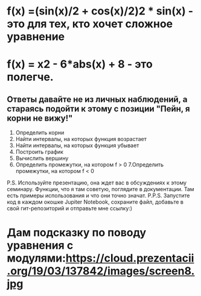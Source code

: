 # f(x) =(sin(x)/2 + cos(x)/2)2 * sin(x) - это для тех, кто хочет сложное уравнение
# f(x) = x2 - 6*abs(x) + 8 - это полегче.

## Ответы давайте не из личных наблюдений, а стараясь подойти к этому с позиции "Пейн, я корни не вижу!"

1. Определить корни
2. Найти интервалы, на которых функция возрастает
3. Найти интервалы, на которых функция убывает
4. Построить график
5. Вычислить вершину
6. Определить промежутки, на котором f > 0
7.Определить промежутки, на котором f < 0

P.S. Используйте презентацию, она ждет вас в обсуждениях к этому семинару. Функции, что я там советую, поглядите в документации. Там есть примеры использования и что они точно значат.
P.P.S. Запустите код в каждом окошке Jupiter Notebook, сохраните файл, добавьте в свой гит-репозиторий и отправьте мне ссылку:)

# Дам подсказку по поводу уравнения с модулями:https://cloud.prezentacii.org/19/03/137842/images/screen8.jpg